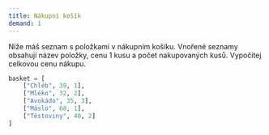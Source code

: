 ```yaml
---
title: Nákupní košík
demand: 1
---
```


Níže máš seznam s položkami v nákupním košíku. Vnořené seznamy obsahují název položky, cenu 1 kusu a počet nakupovaných kusů. Vypočítej celkovou cenu nákupu.

```py
basket = [
    ["Chléb", 39, 1],
    ["Mléko", 32, 2],
    ["Avokádo", 35, 3],
    ["Máslo", 68, 1],
    ["Těstoviny", 40, 2]
]
```
